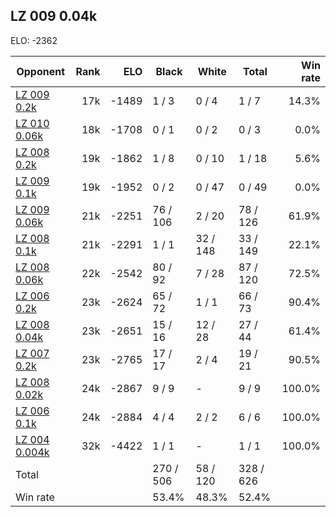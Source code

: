 ## LZ 009 0.04k ##

ELO: -2362

Opponent | Rank | ELO | Black | White | Total | Win rate
---------|-----:|----:|-------|-------|-------|-------:
[LZ 009 0.2k](LZ%20009%200.2k.md) | 17k | -1489 | 1 / 3 | 0 / 4 | 1 / 7 | 14.3%
[LZ 010 0.06k](LZ%20010%200.06k.md) | 18k | -1708 | 0 / 1 | 0 / 2 | 0 / 3 | 0.0%
[LZ 008 0.2k](LZ%20008%200.2k.md) | 19k | -1862 | 1 / 8 | 0 / 10 | 1 / 18 | 5.6%
[LZ 009 0.1k](LZ%20009%200.1k.md) | 19k | -1952 | 0 / 2 | 0 / 47 | 0 / 49 | 0.0%
[LZ 009 0.06k](LZ%20009%200.06k.md) | 21k | -2251 | 76 / 106 | 2 / 20 | 78 / 126 | 61.9%
[LZ 008 0.1k](LZ%20008%200.1k.md) | 21k | -2291 | 1 / 1 | 32 / 148 | 33 / 149 | 22.1%
[LZ 008 0.06k](LZ%20008%200.06k.md) | 22k | -2542 | 80 / 92 | 7 / 28 | 87 / 120 | 72.5%
[LZ 006 0.2k](LZ%20006%200.2k.md) | 23k | -2624 | 65 / 72 | 1 / 1 | 66 / 73 | 90.4%
[LZ 008 0.04k](LZ%20008%200.04k.md) | 23k | -2651 | 15 / 16 | 12 / 28 | 27 / 44 | 61.4%
[LZ 007 0.2k](LZ%20007%200.2k.md) | 23k | -2765 | 17 / 17 | 2 / 4 | 19 / 21 | 90.5%
[LZ 008 0.02k](LZ%20008%200.02k.md) | 24k | -2867 | 9 / 9 | - | 9 / 9 | 100.0%
[LZ 006 0.1k](LZ%20006%200.1k.md) | 24k | -2884 | 4 / 4 | 2 / 2 | 6 / 6 | 100.0%
[LZ 004 0.004k](LZ%20004%200.004k.md) | 32k | -4422 | 1 / 1 | - | 1 / 1 | 100.0%
Total | | | 270 / 506 | 58 / 120 | 328 / 626 | 
Win rate| | | 53.4% | 48.3% | 52.4% | 
